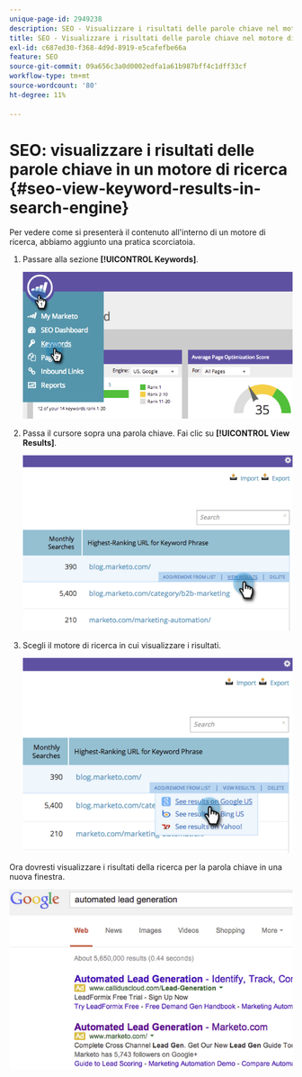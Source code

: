 ```yaml
---
unique-page-id: 2949238
description: SEO - Visualizzare i risultati delle parole chiave nel motore di ricerca - Documentazione di Marketo - Documentazione del prodotto
title: SEO - Visualizzare i risultati delle parole chiave nel motore di ricerca
exl-id: c687ed30-f368-4d9d-8919-e5cafefbe66a
feature: SEO
source-git-commit: 09a656c3a0d0002edfa1a61b987bff4c1dff33cf
workflow-type: tm+mt
source-wordcount: '80'
ht-degree: 11%

---
```


# SEO: visualizzare i risultati delle parole chiave in un motore di ricerca {#seo-view-keyword-results-in-search-engine}

Per vedere come si presenterà il contenuto all&#39;interno di un motore di ricerca, abbiamo aggiunto una pratica scorciatoia.

1. Passare alla sezione **[!UICONTROL Keywords]**.

   ![](assets/image2014-9-18-13-3a33-3a58.png)

1. Passa il cursore sopra una parola chiave. Fai clic su **[!UICONTROL View Results]**.

   ![](assets/image2014-9-18-13-3a34-3a2.png)

1. Scegli il motore di ricerca in cui visualizzare i risultati.

   ![](assets/image2014-9-18-13-3a34-3a16.png)

Ora dovresti visualizzare i risultati della ricerca per la parola chiave in una nuova finestra.

![](assets/image2014-9-18-13-3a34-3a24.png)
